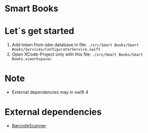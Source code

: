 # Smart Books

# Let´s get started

1. Add token from isbn database in file: ``./src/Smart Books/Smart Books/Services/ConfiguratorService.swift``
2. Open XCode-Project only with this file: ``./src/Smart Books/Smart Books.xcworkspace/`` 

# Note
- External dependencies may in swift 4

# External dependencies
- [BarcodeScanner](https://cocoapods.org/pods/BarcodeScanner)
